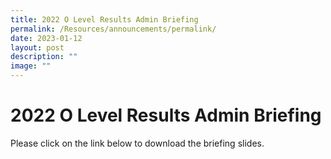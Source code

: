 ```yaml
---
title: 2022 O Level Results Admin Briefing
permalink: /Resources/announcements/permalink/
date: 2023-01-12
layout: post
description: ""
image: ""
---
```


# 2022 O Level Results Admin Briefing

Please click on the link below to download the briefing slides.
